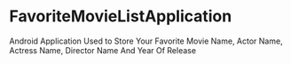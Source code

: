 # FavoriteMovieListApplication
Android Application Used to Store Your Favorite Movie Name, Actor Name, Actress Name, Director Name And Year Of Release 
